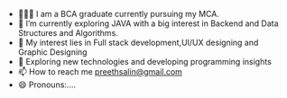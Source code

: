 - 👨🏽‍💻 I am a BCA graduate currently pursuing my MCA.
- 🌱 I’m currently exploring JAVA with a big interest in Backend and Data Structures and Algorithms.
- 👀 My interest lies in Full stack development,UI/UX designing and Graphic Designing 
- 💞️ Exploring new technologies and developing programming insights
- 📫 How to reach me preethsalin@gmail.com
- 😄 Pronouns:....


<!---
Preethsalin04/Preethsalin04 is a ✨ special ✨ repository because its `README.md` (this file) appears on your GitHub profile.
You can click the Preview link to take a look at your changes.
--->
